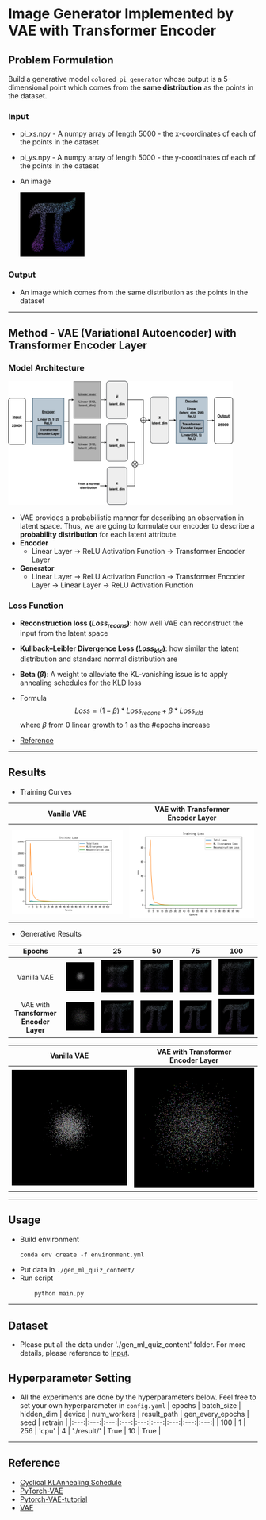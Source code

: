 # Image Generator Implemented by VAE with Transformer Encoder
## Problem Formulation
Build a generative model `colored_pi_generator` whose output is a 5-dimensional point which comes from the **same distribution** as the points in the dataset.
### Input
* pi_xs.npy - A numpy array of length 5000 - the x-coordinates of each of the points in the dataset
* pi_ys.npy - A numpy array of length 5000 - the y-coordinates of each of the points in the dataset
* An image

    <img src='./assets/sparse_pi_colored.jpg' alt="input image" height="130px">

### Output
* An image which comes from the same distribution as the points in the dataset
- - -

## Method - VAE (Variational Autoencoder) with Transformer Encoder Layer
### Model Architecture
<img src='./assets/framework_1.png' alt="odel framework" height="250px">

* VAE provides a probabilistic manner for describing an observation in latent space. Thus, we are going to formulate our encoder to describe a **probability distribution** for each latent attribute.
* **Encoder**
    * Linear Layer -> ReLU Activation Function -> Transformer Encoder Layer
* **Generator**
    * Linear Layer -> ReLU Activation Function -> Transformer Encoder Layer -> Linear Layer -> ReLU Activation Function

### Loss Function
* **Reconstruction loss ($Loss_{recons}$)**: how well VAE can reconstruct the input from the latent space
* **Kullback–Leibler Divergence Loss ($Loss_{kld}$)**: how similar the latent distribution and standard normal distribution are
* **Beta ($\beta$)**: A weight to alleviate the KL-vanishing issue is to apply annealing schedules for the KLD loss
* Formula
$$Loss = (1-\beta) * Loss_{recons} + \beta * Loss_{kld}$$
where $\beta$ from 0 linear growth to 1 as the \#epochs increase

* [Reference](https://medium.com/mlearning-ai/a-must-have-training-trick-for-vae-variational-autoencoder-d28ff53b0023)

- - -
## Results
* Training Curves

|Vanilla VAE|VAE with **Transformer**<br /> **Encoder Layer**|
|:----:|:----:| 
|![vae loss curve](./assets/loss_vanilla_vae.png)|![transformer loss curve](./assets/loss_vae_with_transformer.png)|

* Generative Results
    
|Epochs|1|25|50|75|100|
|:----:|:----:|:----:|:----:|:----:|:----:| 
|Vanilla VAE|![vae_1](./assets/vanilla_vae_1.png) |![vae_25](./assets/vanilla_vae_25.png)|![vae_50](./assets/vanilla_vae_50.png)|![vae_75](./assets/vanilla_vae_75.png)|![vae_100](./assets/vanilla_vae_100.png)|
|VAE with **Transformer**<br /> **Encoder Layer**|![transformer_1](./assets/vae_with_transformer_1.png)|![transformer_25](./assets/vae_with_transformer_25.png)|![transformer_50](./assets/vae_with_transformer_50.png)|![transformer_75](./assets/vae_with_transformer_75.png)|![transformer_100](./assets/vae_with_transformer_100.png)|

|Vanilla VAE|VAE with **Transformer**<br /> **Encoder Layer**|
|:----:|:----:| 
|![vanilla vae gif](./assets/vanilla_vae_100ep.gif)|![transformer gif](./assets/vae_with_transformer_100ep.gif)|

- - -

## Usage
* Build environment
    ```
    conda env create -f environment.yml
    ```
* Put data in `./gen_ml_quiz_content/`
* Run script
    ```python
        python main.py
    ```

- - -

## Dataset
* Please put all the data under './gen_ml_quiz_content' folder. For more details, please reference to [Input](###Input).

## Hyperparameter Setting
* All the experiments are done by the hyperparameters below. Feel free to set your own hyperparameter in `config.yaml`
    | epochs | batch\_size | hidden\_dim | device | num\_workers | result\_path | gen\_every\_epochs | seed | retrain |
    |:---:|:---:|:---:|:---:|:---:|:---:|:---:|:---:|:---:|
    | 100 | 1 | 256 | 'cpu' | 4 | './result/' | True | 10 | True |

- - -

## Reference
* [Cyclical KLAnnealing Schedule](https://github.com/haofuml/cyclical_annealing)
* [PyTorch-VAE](https://github.com/AntixK/PyTorch-VAE)
* [Pytorch-VAE-tutorial](https://github.com/Jackson-Kang/Pytorch-VAE-tutorial)
* [VAE](https://www.jeremyjordan.me/variational-autoencoders/)